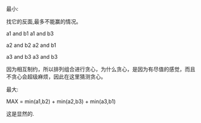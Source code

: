最小:

找它的反面,最多不能赢的情况。

a1 and b1
a1 and b3

a2 and b2
a2 and b1

a3 and b3
a3 and b3

因为相互制约，所以排列组合进行贪心，为什么贪心，是因为有尽值的感觉，而且不贪心会超级麻烦，因此在这里猜测贪心。


最大:

MAX = min(a1,b2) + min(a2,b3) + min(a3,b1)

这是显然的.
